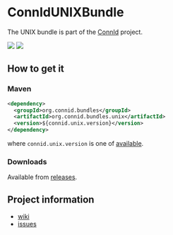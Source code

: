 ConnIdUNIXBundle
==============

The UNIX bundle is part of the [ConnId](http://connid.tirasa.net) project.

<a href="https://travis-ci.org/Tirasa/ConnIdUNIXBundle"><img src="https://api.travis-ci.org/Tirasa/ConnIdUNIXBundle.png"/></a>
<a href="https://maven-badges.herokuapp.com/maven-central/org.connid.bundles/org.connid.bundles.unix">
  <img src="https://maven-badges.herokuapp.com/maven-central/org.connid.bundles/org.connid.bundles.unix/badge.svg"/>
</a>

## How to get it

### Maven

```XML
<dependency>
  <groupId>org.connid.bundles</groupId>
  <artifactId>org.connid.bundles.unix</artifactId>
  <version>${connid.unix.version}</version>
</dependency>
```

where `connid.unix.version` is one of [available](http://repo1.maven.org/maven2/org/connid/bundles/org.connid.bundles.unix/).

### Downloads

Available from [releases](https://github.com/Tirasa/ConnIdUNIXBundle/releases).

## Project information

 * [wiki](https://connid.atlassian.net/wiki/display/BASE/UNIX)
 * [issues](https://connid.atlassian.net/browse/UNIX)
